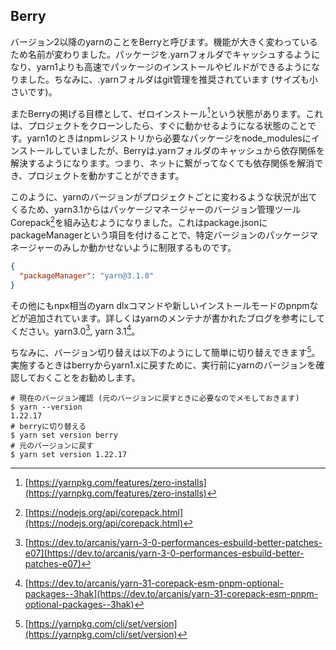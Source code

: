 ## Berry
バージョン2以降のyarnのことをBerryと呼びます。機能が大きく変わっているため名前が変わりました。パッケージを.yarnフォルダでキャッシュするようになり、yarn1よりも高速でパッケージのインストールやビルドができるようになりました。ちなみに、.yarnフォルダはgit管理を推奨されています (サイズも小さいです)。

またBerryの掲げる目標として、ゼロインストール[^berry_zero_install]という状態があります。これは、プロジェクトをクローンしたら、すぐに動かせるようになる状態のことです。yarn1のときはnpmレジストリから必要なパッケージをnode_modulesにインストールしていましたが、Berryは.yarnフォルダのキャッシュから依存関係を解決するようになります。つまり、ネットに繋がってなくても依存関係を解消でき、プロジェクトを動かすことができます。

このように、yarnのバージョンがプロジェクトごとに変わるような状況が出てくるため、yarn3.1からはパッケージマネージャーのバージョン管理ツール Corepack[^corepack]を組み込むようになりました。これはpackage.jsonにpackageManagerという項目を付けることで、特定バージョンのパッケージマネージャーのみしか動かせないように制限するものです。

```json
{
  "packageManager": "yarn@3.1.0"
}
```

その他にもnpx相当のyarn dlxコマンドや新しいインストールモードのpnpmなどが追加されています。詳しくはyarnのメンテナが書かれたブログを参考にしてください。yarn3.0[^yarn_30], yarn 3.1[^yarn_31]。

ちなみに、バージョン切り替えは以下のようにして簡単に切り替えできます[^yarn_check_version]。実施するときはberryからyarn1.xに戻すために、実行前にyarnのバージョンを確認しておくことをお勧めします。

```shell
# 現在のバージョン確認 (元のバージョンに戻すときに必要なのでメモしておきます)
$ yarn --version
1.22.17
# berryに切り替える
$ yarn set version berry
# 元のバージョンに戻す
$ yarn set version 1.22.17
```

[^berry_zero_install]: [https://yarnpkg.com/features/zero-installs](https://yarnpkg.com/features/zero-installs)
[^corepack]: [https://nodejs.org/api/corepack.html](https://nodejs.org/api/corepack.html)
[^yarn_30]: [https://dev.to/arcanis/yarn-3-0-performances-esbuild-better-patches-e07](https://dev.to/arcanis/yarn-3-0-performances-esbuild-better-patches-e07)
[^yarn_31]: [https://dev.to/arcanis/yarn-31-corepack-esm-pnpm-optional-packages--3hak](https://dev.to/arcanis/yarn-31-corepack-esm-pnpm-optional-packages--3hak)
[^yarn_check_version]: [https://yarnpkg.com/cli/set/version](https://yarnpkg.com/cli/set/version)
